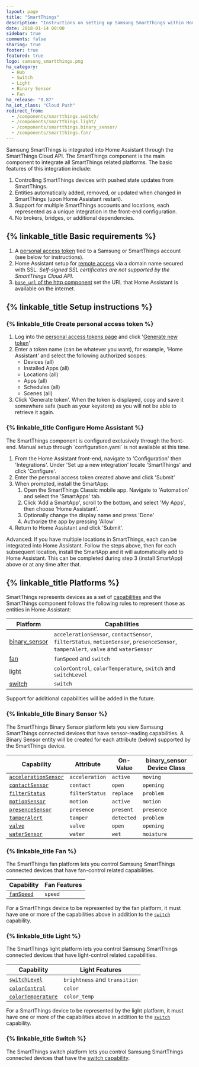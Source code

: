 ```yaml
---
layout: page
title: "SmartThings"
description: "Instructions on setting up Samsung SmartThings within Home Assistant."
date: 2018-01-14 00:00
sidebar: true
comments: false
sharing: true
footer: true
featured: true
logo: samsung_smartthings.png
ha_category:
  - Hub
  - Switch
  - Light
  - Binary Sensor
  - Fan
ha_release: "0.87"
ha_iot_class: "Cloud Push"
redirect_from:
  - /components/smartthings.switch/
  - /components/smartthings.light/
  - /components/smartthings.binary_sensor/
  - /components/smartthings.fan/
---
```


Samsung SmartThings is integrated into Home Assistant through the SmartThings Cloud API. The SmartThings component is the main component to integrate all SmartThings related platforms. The basic features of this integration include:

1. Controlling SmartThings devices with pushed state updates from SmartThings.
2. Entities automatically added, removed, or updated when changed in SmartThings (upon Home Assistant restart).
3. Support for multiple SmartThings accounts and locations, each represented as a unique integration in the front-end configuration.
4. No brokers, bridges, or additional dependencies.

## {% linkable_title Basic requirements %}

1. A [personal access token](https://account.smartthings.com/tokens) tied to a Samsung or SmartThings account (see below for instructions).
2. Home Assistant setup for [remote access](/docs/configuration/remote/) via a domain name secured with SSL. *Self-signed SSL certificates are not supported by the SmartThings Cloud API.*
3. [`base_url` of the http component](/components/http#base_url) set the URL that Home Assistant is available on the internet.

## {% linkable_title Setup instructions %}

### {% linkable_title Create personal access token %}

1. Log into the [personal access tokens page](https://account.smartthings.com/tokens) and click '[Generate new token](https://account.smartthings.com/tokens/new)'
2. Enter a token name (can be whatever you want), for example, 'Home Assistant' and select the following authorized scopes:
    - Devices (all)
    - Installed Apps (all)
    - Locations (all)
    - Apps (all)
    - Schedules (all)
    - Scenes (all)
3. Click 'Generate token'. When the token is displayed, copy and save it somewhere safe (such as your keystore) as you will not be able to retrieve it again.

### {% linkable_title Configure Home Assistant %}

<p class='note info'>
The SmartThings component is configured exclusively through the front-end. Manual setup through `configuration.yaml` is not available at this time.
</p>

1. From the Home Assistant front-end, navigate to 'Configuration' then 'Integrations'. Under 'Set up a new integration' locate 'SmartThings' and click 'Configure'.
2. Enter the personal access token created above and click 'Submit'
3. When prompted, install the SmartApp:
    1. Open the SmartThings Classic mobile app. Navigate to 'Automation' and select the 'SmartApps' tab.
    2. Click 'Add a SmartApp', scroll to the bottom, and select 'My Apps', then choose 'Home Assistant'.
    3. Optionally change the display name and press 'Done'
    4. Authorize the app by pressing 'Allow'
4. Return to Home Assistant and click 'Submit'.

<p class='note info'>
Advanced: If you have multiple locations in SmartThings, each can be integrated into Home Assistant. Follow the steps above, then for each subsequent location, install the SmartApp and it will automatically add to Home Assistant. This can be completed during step 3 (install SmartApp) above or at any time after that.
</p>

## {% linkable_title Platforms %}

SmartThings represents devices as a set of [capabilities](https://smartthings.developer.samsung.com/develop/api-ref/capabilities.html) and the SmartThings component follows the following rules to represent those as entities in Home Assistant:

| Platform                                               |Capabilities
|--------------------------------------------------------|--------------------------------------------------------------------------------------------|
[binary_sensor](#binary-sensor)   | `accelerationSensor`, `contactSensor`, `filterStatus`, `motionSensor`, `presenceSensor`, `tamperAlert`, `valve` and `waterSensor`
[fan](#fan)                       | `fanSpeed` and `switch`
[light](#light)                   | `colorControl`, `colorTemperature`, `switch` and `switchLevel`
[switch](#switch)                 | `switch`

Support for additional capabilities will be added in the future.

### {% linkable_title Binary Sensor %}

The SmartThings Binary Sensor platform lets you view Samsung SmartThings connected devices that have sensor-reading capabilities. A Binary Sensor entity will be created for each attribute (below) supported by the SmartThings device.

| Capability        |Attribute     |On-Value        |binary_sensor Device Class
|-------------------|--------------|----------------|---------------------------------|
| [`accelerationSensor`](https://smartthings.developer.samsung.com/develop/api-ref/capabilities.html#Acceleration-Sensor) | `acceleration` | `active`   | `moving`
| [`contactSensor`](https://smartthings.developer.samsung.com/develop/api-ref/capabilities.html#Contact-Sensor)           | `contact`      | `open`     | `opening`
| [`filterStatus`](https://smartthings.developer.samsung.com/develop/api-ref/capabilities.html#Filter-Status)             | `filterStatus` | `replace`  | `problem`
| [`motionSensor`](https://smartthings.developer.samsung.com/develop/api-ref/capabilities.html#Motion-Sensor)             | `motion`       | `active`   | `motion`
| [`presenceSensor`](https://smartthings.developer.samsung.com/develop/api-ref/capabilities.html#Presence-Sensor)         | `presence`     | `present`  | `presence`
| [`tamperAlert`](https://smartthings.developer.samsung.com/develop/api-ref/capabilities.html#Tamper-Alert)               | `tamper`       | `detected` | `problem`
| [`valve`](https://smartthings.developer.samsung.com/develop/api-ref/capabilities.html#Valve)                            | `valve`        | `open`     | `opening`
| [`waterSensor`](https://smartthings.developer.samsung.com/develop/api-ref/capabilities.html#Water-Sensor)               | `water`        | `wet`      | `moisture`

### {% linkable_title Fan %}

The SmartThings fan platform lets you control Samsung SmartThings connected devices that have fan-control related capabilities.

| Capability        |Fan Features
|-------------------|------------------------------------------------------------|
| [`fanSpeed`](https://smartthings.developer.samsung.com/develop/api-ref/capabilities.html#Fan-Speed)            | `speed`

For a SmartThings device to be represented by the fan platform, it must have one or more of the capabilities above in addition to the [`switch`](https://smartthings.developer.samsung.com/develop/api-ref/capabilities.html#Switch) capability.

### {% linkable_title Light %}

The SmartThings light platform lets you control Samsung SmartThings connected devices that have light-control related capabilities.

| Capability        |Light Features
|-------------------|------------------------------------------------------------|
| [`switchLevel`](https://smartthings.developer.samsung.com/develop/api-ref/capabilities.html#Switch-Level)            | `brightness` and `transition`
| [`colorControl`](https://smartthings.developer.samsung.com/develop/api-ref/capabilities.html#Color-Control)            | `color`
| [`colorTemperature`](https://smartthings.developer.samsung.com/develop/api-ref/capabilities.html#Color-Temperature)            | `color_temp`

For a SmartThings device to be represented by the light platform, it must have one or more of the capabilities above in addition to the [`switch`](https://smartthings.developer.samsung.com/develop/api-ref/capabilities.html#Switch) capability.

### {% linkable_title Switch %}

The SmartThings switch platform lets you control Samsung SmartThings connected devices that have the [switch capability](https://smartthings.developer.samsung.com/develop/api-ref/capabilities.html#Switch).